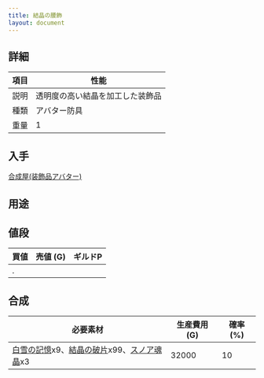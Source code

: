 ```yaml
---
title: 結晶の腰飾
layout: document
---
```

## 詳細

|項目|性能|
|---|---|
|説明|透明度の高い結晶を加工した装飾品|
|種類|アバター防具|
|重量|1|

## 入手

[合成屋(装飾品アバター)](合成屋(装飾品アバター))

## 用途

## 値段

|買値|売値 (G)|ギルドP|
|---|---|---|
|.|||

## 合成

|必要素材|生産費用 (G)|確率 (%)|
|---|---|---|
|[白雪の記憶](白雪の記憶)x9、[結晶の破片](結晶の破片)x99、[スノア魂晶](スノア魂晶)x3|32000|10|
